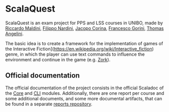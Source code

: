 # ScalaQuest

ScalaQuest is an exam project for PPS and LSS courses in UNIBO, made by
[Riccardo Maldini](https://www.riccardomaldini.it),
[Filippo Nardini](https://github.com/lippo97),
[Jacopo Corina](https://github.com/corinz97),
[Francesco Gorini](https://github.com/francescogorini),
[Thomas Angelini](https://github.com/ThomasAngeliniUnibo).

The basic idea is to create a framework for the implementation of games of the
Interactive Fiction](https://en.wikipedia.org/wiki/Interactive_fiction) genre,
in which the player can use text commands to influence the environment and
continue in the game (e.g. [Zork](https://en.wikipedia.org/wiki/Zork)).

## Official documentation

The official documentation of the project consists in the official Scaladoc of the 
[Core](https://scalaquest.github.io/PPS-19-ScalaQuest/scaladoc/core/scaladoc/index.html)
and 
[CLI](https://scalaquest.github.io/PPS-19-ScalaQuest/scaladoc/core/scaladoc/index.html)
modules. Additionally, there are one report per course and some additional
documents, and some more documental artifacts, that can be found in a separate
[reports repository](https://github.com/scalaquest/reports).